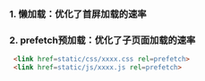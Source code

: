 ### 1. 懒加载：优化了首屏加载的速率

### 2. prefetch预加载：优化了子页面加载的速率

```html
 <link href=static/css/xxxx.css rel=prefetch>
 <link href=static/js/xxxx.js rel=prefetch>
```
